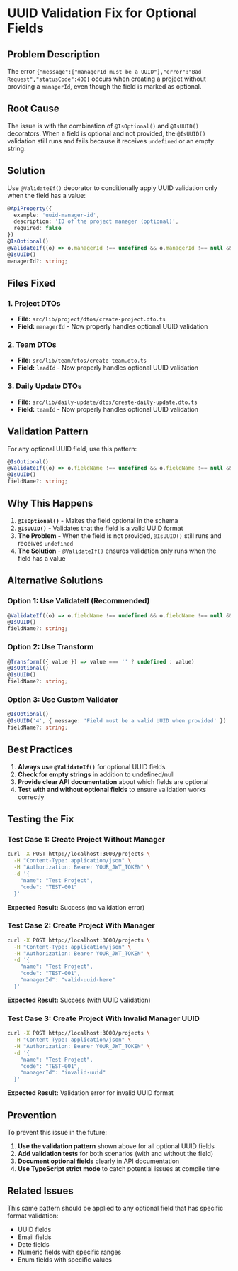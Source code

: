 # UUID Validation Fix for Optional Fields

## Problem Description

The error `{"message":["managerId must be a UUID"],"error":"Bad Request","statusCode":400}` occurs when creating a project without providing a `managerId`, even though the field is marked as optional.

## Root Cause

The issue is with the combination of `@IsOptional()` and `@IsUUID()` decorators. When a field is optional and not provided, the `@IsUUID()` validation still runs and fails because it receives `undefined` or an empty string.

## Solution

Use `@ValidateIf()` decorator to conditionally apply UUID validation only when the field has a value:

```typescript
@ApiProperty({ 
  example: 'uuid-manager-id',
  description: 'ID of the project manager (optional)',
  required: false
})
@IsOptional()
@ValidateIf((o) => o.managerId !== undefined && o.managerId !== null && o.managerId !== '')
@IsUUID()
managerId?: string;
```

## Files Fixed

### 1. Project DTOs
- **File:** `src/lib/project/dtos/create-project.dto.ts`
- **Field:** `managerId` - Now properly handles optional UUID validation

### 2. Team DTOs
- **File:** `src/lib/team/dtos/create-team.dto.ts`
- **Field:** `leadId` - Now properly handles optional UUID validation

### 3. Daily Update DTOs
- **File:** `src/lib/daily-update/dtos/create-daily-update.dto.ts`
- **Field:** `teamId` - Now properly handles optional UUID validation

## Validation Pattern

For any optional UUID field, use this pattern:

```typescript
@IsOptional()
@ValidateIf((o) => o.fieldName !== undefined && o.fieldName !== null && o.fieldName !== '')
@IsUUID()
fieldName?: string;
```

## Why This Happens

1. **`@IsOptional()`** - Makes the field optional in the schema
2. **`@IsUUID()`** - Validates that the field is a valid UUID format
3. **The Problem** - When the field is not provided, `@IsUUID()` still runs and receives `undefined`
4. **The Solution** - `@ValidateIf()` ensures validation only runs when the field has a value

## Alternative Solutions

### Option 1: Use ValidateIf (Recommended)
```typescript
@ValidateIf((o) => o.fieldName !== undefined && o.fieldName !== null && o.fieldName !== '')
@IsUUID()
fieldName?: string;
```

### Option 2: Use Transform
```typescript
@Transform(({ value }) => value === '' ? undefined : value)
@IsOptional()
@IsUUID()
fieldName?: string;
```

### Option 3: Use Custom Validator
```typescript
@IsOptional()
@IsUUID('4', { message: 'Field must be a valid UUID when provided' })
fieldName?: string;
```

## Best Practices

1. **Always use `@ValidateIf()`** for optional UUID fields
2. **Check for empty strings** in addition to undefined/null
3. **Provide clear API documentation** about which fields are optional
4. **Test with and without optional fields** to ensure validation works correctly

## Testing the Fix

### Test Case 1: Create Project Without Manager
```bash
curl -X POST http://localhost:3000/projects \
  -H "Content-Type: application/json" \
  -H "Authorization: Bearer YOUR_JWT_TOKEN" \
  -d '{
    "name": "Test Project",
    "code": "TEST-001"
  }'
```
**Expected Result:** Success (no validation error)

### Test Case 2: Create Project With Manager
```bash
curl -X POST http://localhost:3000/projects \
  -H "Content-Type: application/json" \
  -H "Authorization: Bearer YOUR_JWT_TOKEN" \
  -d '{
    "name": "Test Project",
    "code": "TEST-001",
    "managerId": "valid-uuid-here"
  }'
```
**Expected Result:** Success (with UUID validation)

### Test Case 3: Create Project With Invalid Manager UUID
```bash
curl -X POST http://localhost:3000/projects \
  -H "Content-Type: application/json" \
  -H "Authorization: Bearer YOUR_JWT_TOKEN" \
  -d '{
    "name": "Test Project",
    "code": "TEST-001",
    "managerId": "invalid-uuid"
  }'
```
**Expected Result:** Validation error for invalid UUID format

## Prevention

To prevent this issue in the future:

1. **Use the validation pattern** shown above for all optional UUID fields
2. **Add validation tests** for both scenarios (with and without the field)
3. **Document optional fields** clearly in API documentation
4. **Use TypeScript strict mode** to catch potential issues at compile time

## Related Issues

This same pattern should be applied to any optional field that has specific format validation:
- UUID fields
- Email fields
- Date fields
- Numeric fields with specific ranges
- Enum fields with specific values
